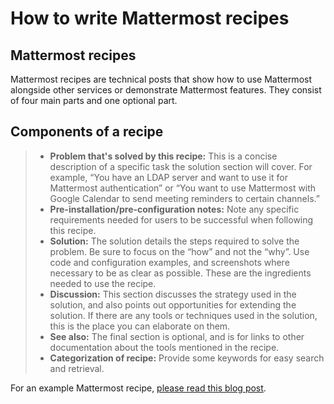 
# How to write Mattermost recipes

## Mattermost recipes

Mattermost recipes are technical posts that show how to use Mattermost alongside other services or demonstrate Mattermost features. They consist of four main parts and one optional part.

## Components of a recipe

> * **Problem that's solved by this recipe:** This is a concise description of a specific task the solution section will cover. For example, “You have an LDAP server and want to use it for Mattermost authentication” or “You want to use Mattermost with Google Calendar to send meeting reminders to certain channels.”
> * **Pre-installation/pre-configuration notes:** Note any specific requirements needed for users to be successful when following this recipe.
> * **Solution:** The solution details the steps required to solve the problem. Be sure to focus on the “how” and not the “why”. Use code and configuration examples, and screenshots where necessary to be as clear as possible. These are the ingredients needed to use the recipe.
> * **Discussion:** This section discusses the strategy used in the solution, and also points out opportunities for extending the solution. If there are any tools or techniques used in the solution, this is the place you can elaborate on them.
> * **See also:** The final section is optional, and is for links to other documentation about the tools mentioned in the recipe.
> * **Categorization of recipe:** Provide some keywords for easy search and retrieval.

For an example Mattermost recipe, [please read this blog post](https://about.mattermost.com/learn/connect-irc-to-mattermost/).
